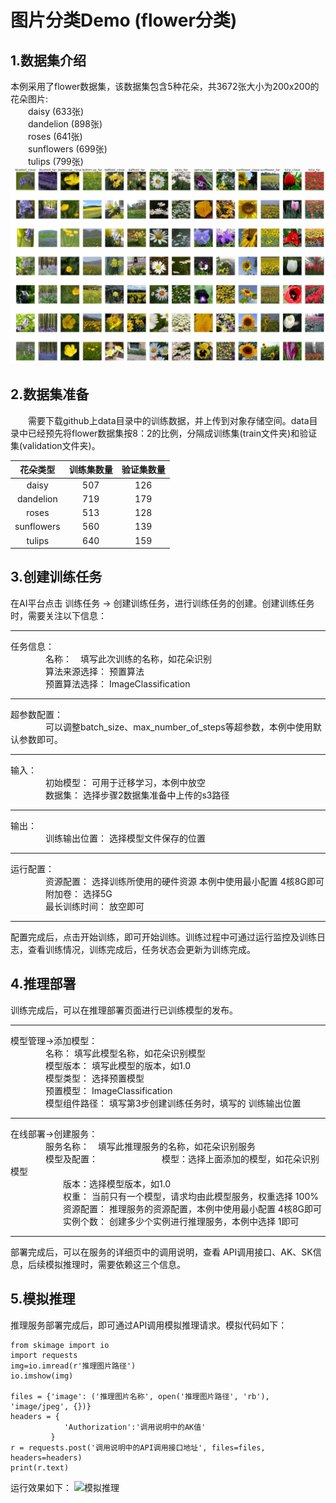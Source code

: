 # 图片分类Demo (flower分类)
## 1.数据集介绍
本例采用了flower数据集，该数据集包含5种花朵，共3672张大小为200x200的花朵图片:  
　　daisy (633张)  
　　dandelion  (898张)  
　　roses  (641张)  
　　sunflowers  (699张)  
　　tulips  (799张)  
![Image text](https://raw.githubusercontent.com/AiModelMaker/ModelMaker/master/Use%20ModelMaker%20Built-in%20Algorithms/image%20class%20inception_v3/images/flowers.png)

## 2.数据集准备
　　需要下载github上data目录中的训练数据，并上传到对象存储空间。data目录中已经预先将flower数据集按8：2的比例，分隔成训练集(train文件夹)和验证集(validation文件夹)。  

| 花朵类型 | 训练集数量 | 验证集数量 |
| :------: | :------: | :------: |
| daisy | 507 | 126 |
| dandelion | 719 | 179 |
| roses | 513 | 128 |
| sunflowers | 560 | 139 |
| tulips | 640 | 159 |

## 3.创建训练任务
在AI平台点击 训练任务 -> 创建训练任务，进行训练任务的创建。创建训练任务时，需要关注以下信息：  
_ _ _
任务信息：  
　　　　名称：　填写此次训练的名称，如花朵识别  
　　　　算法来源选择： 预置算法  
　　　　预置算法选择： ImageClassification  
_ _ _
超参数配置：  
　　　　可以调整batch_size、max_number_of_steps等超参数，本例中使用默认参数即可。  
_ _ _
输入：  
　　　　初始模型： 可用于迁移学习，本例中放空  
　　　　数据集： 选择步骤2数据集准备中上传的s3路径  
_ _ _
输出：  
　　　　训练输出位置： 选择模型文件保存的位置  
_ _ _
运行配置：  
　　　　资源配置： 选择训练所使用的硬件资源 本例中使用最小配置 4核8G即可  
　　　　附加卷： 选择5G  
　　　　最长训练时间： 放空即可  
_ _ _
配置完成后，点击开始训练，即可开始训练。训练过程中可通过运行监控及训练日志，查看训练情况，训练完成后，任务状态会更新为训练完成。  

## 4.推理部署
训练完成后，可以在推理部署页面进行已训练模型的发布。  
_ _ _
模型管理->添加模型：  
　　　　名称： 填写此模型名称，如花朵识别模型  
　　　　模型版本： 填写此模型的版本，如1.0  
　　　　模型类型： 选择预置模型  
　　　　预置模型： ImageClassification  
　　　　模型组件路径： 填写第3步创建训练任务时，填写的 训练输出位置  
_ _ _
在线部署->创建服务：  
　　　　服务名称：　填写此推理服务的名称，如花朵识别服务  
　　　　模型及配置：　 
　　　　　　模型：选择上面添加的模型，如花朵识别模型  
　　　　　　版本：选择模型版本，如1.0  
　　　　　　权重： 当前只有一个模型，请求均由此模型服务，权重选择 100%  
　　　　　　资源配置： 推理服务的资源配置，本例中使用最小配置 4核8G即可  
　　　　　　实例个数： 创建多少个实例进行推理服务，本例中选择 1即可  
_ _ _
部署完成后，可以在服务的详细页中的调用说明，查看 API调用接口、AK、SK信息，后续模拟推理时，需要依赖这三个信息。  


## 5.模拟推理
推理服务部署完成后，即可通过API调用模拟推理请求。模拟代码如下：  
```
from skimage import io
import requests
img=io.imread(r'推理图片路径')
io.imshow(img)

files = {'image': ('推理图片名称', open('推理图片路径', 'rb'), 'image/jpeg', {})}
headers = {
            'Authorization':'调用说明中的AK值'
         }
r = requests.post('调用说明中的API调用接口地址', files=files, headers=headers) 
print(r.text)

```
运行效果如下：
![模拟推理](http://https://github.com/AiModelMaker/ModelMaker/blob/master/Use%20ModelMaker%20Built-in%20Algorithms/image%20class%20inception_v3/images/%E6%A8%A1%E6%8B%9F%E6%8E%A8%E7%90%86.png)








